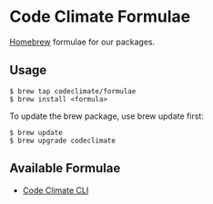 # Code Climate Formulae

[Homebrew][] formulae for our packages.

[homebrew]: http://brew.sh/

## Usage

```console
$ brew tap codeclimate/formulae
$ brew install <formula>
```

To update the brew package, use brew update first:

```console
$ brew update
$ brew upgrade codeclimate
```

## Available Formulae

- [Code Climate CLI][cli]

[cli]: https://github.com/codeclimate/codeclimate
